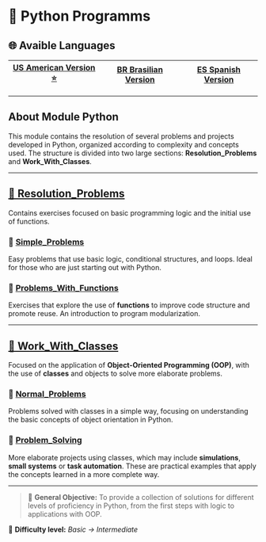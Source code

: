 # 🐍 Python Programms  

## 🌐 Avaible Languages

| **[US American Version ⭐](README.md)** | **[BR Brasilian Version](../readmes/programming%20in%20python/main_readme/README-BR.md)** | **[ES Spanish Version](../readmes/programming%20in%20python/main_readme/README-ES.md)**|
|:-----------------------------------------------------------------------------------------------------:|:----------------------------------------------------------------------------------------------:|:------------------------------------------------------------------------------------------------:|

---

## About Module Python

This module contains the resolution of several problems and projects developed in Python, organized according to complexity and concepts used. The structure is divided into two large sections: **Resolution_Problems** and **Work_With_Classes**.

---

## [📁 Resolution_Problems](./resolution_problems/README.md)

Contains exercises focused on basic programming logic and the initial use of functions.

### 📂 [Simple_Problems](./resolution_problems/simple_problems/)

Easy problems that use basic logic, conditional structures, and loops. Ideal for those who are just starting out with Python.

### 📂 [Problems_With_Functions](./resolution_problems/functions_problems/)

Exercises that explore the use of **functions** to improve code structure and promote reuse. An introduction to program modularization.

---

## [📁 Work_With_Classes](./works_with_classes/README.md)

Focused on the application of **Object-Oriented Programming (OOP)**, with the use of **classes** and objects to solve more elaborate problems.

### 📂 [Normal_Problems](./works_with_classes/normal_problems/)

Problems solved with classes in a simple way, focusing on understanding the basic concepts of object orientation in Python.

### 📂 [Problem_Solving](./works_with_classes/projects_resolutions/)

More elaborate projects using classes, which may include **simulations**, **small systems** or **task automation**. These are practical examples that apply the concepts learned in a more complete way.

---

> 📌 **General Objective:** To provide a collection of solutions for different levels of proficiency in Python, from the first steps with logic to applications with OOP.

🧠 **Difficulty level:**  *Basic → Intermediate*
